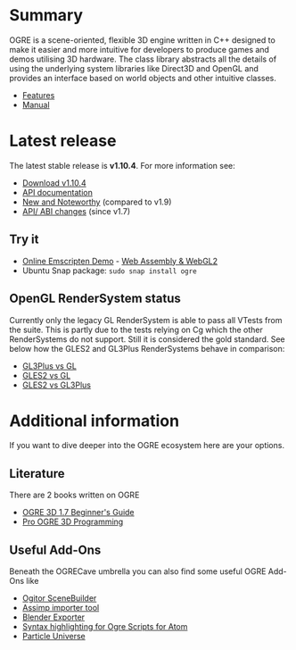 <p class="header" align="center"><img alt="" src="ogre-logo.png"></p>

# Summary
OGRE is a scene-oriented, flexible 3D engine written in C++ designed to make it easier and more intuitive for developers to produce games and demos utilising 3D hardware. The class library abstracts all the details of using the underlying system libraries like Direct3D and OpenGL and provides an interface based on world objects and other intuitive classes.

* [Features](http://www.ogre3d.org/about/features)
* [Manual](https://ogrecave.github.io/ogre/api/1.10/manual.html)

# Latest release
The latest stable release is **v1.10.4**. For more information see:

* [Download v1.10.4](https://github.com/OGRECave/ogre/releases/tag/v1.10.4)
* [API documentation](https://ogrecave.github.io/ogre/api/1.10/)
* [New and Noteworthy](https://github.com/OGRECave/ogre/blob/v1.10.4/Docs/1.10-Notes.md) (compared to v1.9)
* [API/ ABI changes](https://abi-laboratory.pro/tracker/timeline/ogre/) (since v1.7)

## Try it
* [Online Emscripten Demo](https://ogrecave.github.io/ogre/emscripten/) - [Web Assembly & WebGL2](https://ogrecave.github.io/ogre/wasm/)
* Ubuntu Snap package: `sudo snap install ogre`

## OpenGL RenderSystem status
Currently only the legacy GL RenderSystem is able to pass all VTests from the suite. This is partly due to the tests relying on Cg which the other RenderSystems do not support. Still it is considered the gold standard. See below how the GLES2 and GL3Plus RenderSystems behave in comparison:

* [GL3Plus vs GL](https://ogrecave.github.io/ogre/gl_status/TestResults_GL3Plus.html)
* [GLES2 vs GL](https://ogrecave.github.io/ogre/gl_status/TestResults_GLES2.html)
* [GLES2 vs GL3Plus](https://ogrecave.github.io/ogre/gl_status/TestResults_GLES22.html)

# Additional information

If you want to dive deeper into the OGRE ecosystem here are your options.

## Literature
There are 2 books written on OGRE

* [OGRE 3D 1.7 Beginner's Guide](https://www.packtpub.com/game-development/ogre-3d-17-beginners-guide)
* [Pro OGRE 3D Programming](https://www.apress.com/us/book/9781590597101)

## Useful Add-Ons
Beneath the OGRECave umbrella you can also find some useful OGRE Add-Ons like

* [Ogitor SceneBuilder](https://github.com/OGRECave/ogitor)
* [Assimp importer tool](https://github.com/OGRECave/ogre-assimp)
* [Blender Exporter](https://github.com/OGRECave/blender2ogre)
* [Syntax highlighting for Ogre Scripts for Atom](https://github.com/OGRECave/language-ogre-script)
* [Particle Universe](https://github.com/OGRECave/particleuniverse)
